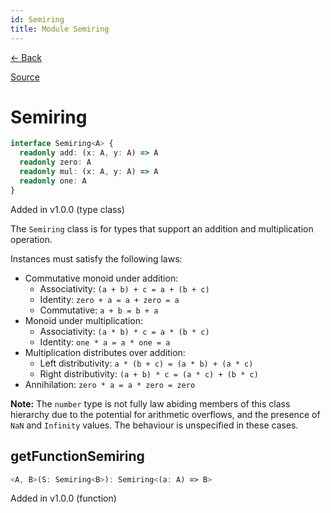 ```yaml
---
id: Semiring
title: Module Semiring
---
```


[← Back](.)

[Source](https://github.com/gcanti/fp-ts/blob/master/src/Semiring.ts)

# Semiring

```ts
interface Semiring<A> {
  readonly add: (x: A, y: A) => A
  readonly zero: A
  readonly mul: (x: A, y: A) => A
  readonly one: A
}
```

Added in v1.0.0 (type class)

The `Semiring` class is for types that support an addition and multiplication operation.

Instances must satisfy the following laws:

- Commutative monoid under addition:
  - Associativity: `(a + b) + c = a + (b + c)`
  - Identity: `zero + a = a + zero = a`
  - Commutative: `a + b = b + a`
- Monoid under multiplication:
  - Associativity: `(a * b) * c = a * (b * c)`
  - Identity: `one * a = a * one = a`
- Multiplication distributes over addition:
  - Left distributivity: `a * (b + c) = (a * b) + (a * c)`
  - Right distributivity: `(a + b) * c = (a * c) + (b * c)`
- Annihilation: `zero * a = a * zero = zero`

**Note:** The `number` type is not fully law abiding members of this class hierarchy due to the potential
for arithmetic overflows, and the presence of `NaN` and `Infinity` values. The behaviour is
unspecified in these cases.

## getFunctionSemiring

```ts
<A, B>(S: Semiring<B>): Semiring<(a: A) => B>
```

Added in v1.0.0 (function)
